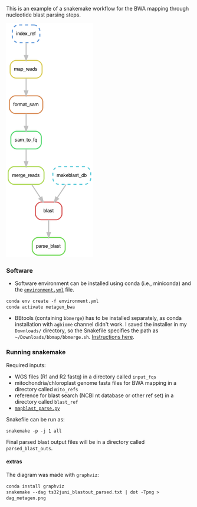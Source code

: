 This is an example of a snakemake workflow for the BWA mapping through nucleotide blast parsing steps.

![](./dag_metagen.png)

### Software
- Software environment can be installed using conda (i.e., miniconda) and the [`environment.yml`](./environment.yml) file. 
```
conda env create -f environment.yml
conda activate metagen_bwa
```
- BBtools (containing `bbmerge`) has to be installed separately, as conda installation with `agbiome` channel didn't work. I saved the installer in my `Downloads/` directory, so the Snakefile specifies the path as `~/Downloads/bbmap/bbmerge.sh`. [Instructions here](https://jgi.doe.gov/data-and-tools/bbtools/bb-tools-user-guide/installation-guide/).

### Running snakemake

Required inputs: 
   - WGS files (R1 and R2 fastq) in a directory called `input_fqs`
   - mitochondria/chloroplast genome fasta files for BWA mapping in a directory called `mito_refs`
   - reference for blast search (NCBI nt database or other ref set) in a directory called `blast_ref`
   - [`mapblast_parse.py`](./mapblast_parse.py)

Snakefile can be run as:
```
snakemake -p -j 1 all
```

Final parsed blast output files will be in a directory called `parsed_blast_outs`.

#### extras
The diagram was made with `graphviz`:
```
conda install graphviz
snakemake --dag ts32juni_blastout_parsed.txt | dot -Tpng > dag_metagen.png
```
